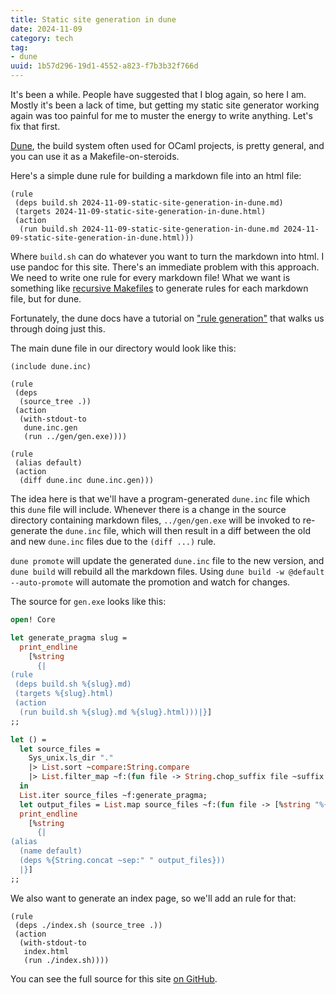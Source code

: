 ```yaml
---
title: Static site generation in dune
date: 2024-11-09
category: tech
tag:
- dune
uuid: 1b57d296-19d1-4552-a823-f7b3b32f766d
---
```


It's been a while. People have suggested that I blog again, so here I am. Mostly
it's been a lack of time, but getting my static site generator working again was
too painful for me to muster the energy to write anything. Let's fix that first.

[Dune](https://dune.build/), the build system often used for OCaml projects, is
pretty general, and you can use it as a Makefile-on-steroids.

Here's a simple dune rule for building a markdown file into an html file:

```
(rule
 (deps build.sh 2024-11-09-static-site-generation-in-dune.md)
 (targets 2024-11-09-static-site-generation-in-dune.html)
 (action
  (run build.sh 2024-11-09-static-site-generation-in-dune.md 2024-11-09-static-site-generation-in-dune.html)))
```

Where `build.sh` can do whatever you want to turn the markdown into html. I use
pandoc for this site. There's an immediate problem with this approach. We need
to write one rule for every markdown file! What we want is something like
[recursive Makefiles](https://accu.org/journals/overload/14/71/miller_2004/)
to generate rules for each markdown file, but for dune.

Fortunately, the dune docs have a tutorial on
["rule generation"](https://dune.readthedocs.io/en/stable/howto/rule-generation.html)
that walks us through doing just this.

The main dune file in our directory would look like this:

```
(include dune.inc)

(rule
 (deps
  (source_tree .))
 (action
  (with-stdout-to
   dune.inc.gen
   (run ../gen/gen.exe))))

(rule
 (alias default)
 (action
  (diff dune.inc dune.inc.gen)))
```

The idea here is that we'll have a program-generated `dune.inc` file which this
`dune` file will include. Whenever there is a change in the source directory
containing markdown files, `../gen/gen.exe` will be invoked to re-generate
the `dune.inc` file, which will then result in a diff between the old and new
`dune.inc` files due to the `(diff ...)` rule.

`dune promote` will update the generated `dune.inc` file to the new version,
and `dune build` will rebuild all the markdown files. Using
`dune build -w @default --auto-promote` will automate the promotion and watch
for changes.

The source for `gen.exe` looks like this:

```ocaml
open! Core

let generate_pragma slug =
  print_endline
    [%string
      {|
(rule
 (deps build.sh %{slug}.md)
 (targets %{slug}.html)
 (action
  (run build.sh %{slug}.md %{slug}.html)))|}]
;;

let () =
  let source_files =
    Sys_unix.ls_dir "."
    |> List.sort ~compare:String.compare
    |> List.filter_map ~f:(fun file -> String.chop_suffix file ~suffix:".md")
  in
  List.iter source_files ~f:generate_pragma;
  let output_files = List.map source_files ~f:(fun file -> [%string "%{file}.html"]) in
  print_endline
    [%string
      {|
(alias
  (name default)
  (deps %{String.concat ~sep:" " output_files}))
  |}]
;;
```

We also want to generate an index page, so we'll add an rule for that:

```
(rule
 (deps ./index.sh (source_tree .))
 (action
  (with-stdout-to
   index.html
   (run ./index.sh))))
```

You can see the full source for this site [on GitHub](https://github.com/mt-caret/blog-src).